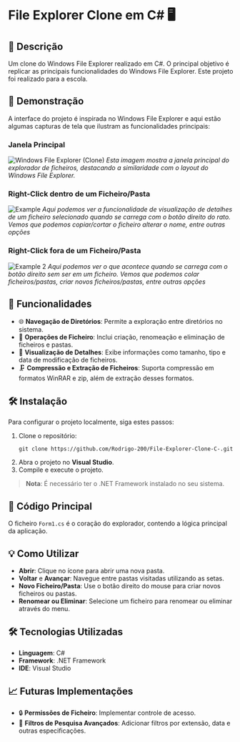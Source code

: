# File Explorer Clone em C# 🖥️

## 📜 Descrição
Um clone do Windows File Explorer realizado em C#.
O principal objetivo é replicar as principais funcionalidades do Windows File Explorer.
Este projeto foi realizado para a escola.

## 📸 Demonstração
A interface do projeto é inspirada no Windows File Explorer e aqui estão algumas capturas de tela que ilustram as funcionalidades principais:

### Janela Principal
![Windows File Explorer (Clone)](https://github.com/user-attachments/assets/5c4ade53-ea7e-438d-bbb4-76c498d6e2e5)
*Esta imagem mostra a janela principal do explorador de ficheiros, destacando a similaridade com o layout do Windows File Explorer.*

### Right-Click dentro de um Ficheiro/Pasta
![Example](https://github.com/user-attachments/assets/d6f0a831-932f-4673-8fbb-4936be666a2a)
*Aqui podemos ver a funcionalidade de visualização de detalhes de um ficheiro selecionado quando se carrega com o botão direito do rato. Vemos que podemos copiar/cortar o ficheiro alterar o nome, entre outras opções*

### Right-Click fora de um Ficheiro/Pasta
![Example 2](https://github.com/user-attachments/assets/2e0bf79a-cac6-4468-a30c-b535d295f12a)
*Aqui podemos ver o que acontece quando se carrega com o botão direito sem ser em um ficheiro. Vemos que podemos colar ficheiros/pastas, criar novos ficheiros/pastas, entre outras opções*

## 🚀 Funcionalidades
- 🌐 **Navegação de Diretórios**: Permite a exploração entre diretórios no sistema.
- 📂 **Operações de Ficheiro**: Inclui criação, renomeação e eliminação de ficheiros e pastas.
- 📁 **Visualização de Detalhes**: Exibe informações como tamanho, tipo e data de modificação de ficheiros.
- 🗜️ **Compressão e Extração de Ficheiros**: Suporta compressão em formatos WinRAR e zip, além de extração desses formatos.

## 🛠️ Instalação
Para configurar o projeto localmente, siga estes passos:

1. Clone o repositório:
   ```
   git clone https://github.com/Rodrigo-200/File-Explorer-Clone-C-.git
   ```
2. Abra o projeto no **Visual Studio**.
3. Compile e execute o projeto.

> **Nota**: É necessário ter o .NET Framework instalado no seu sistema.

## 📄 Código Principal
O ficheiro `Form1.cs` é o coração do explorador, contendo a lógica principal da aplicação.

## 💡 Como Utilizar
- **Abrir**: Clique no ícone para abrir uma nova pasta.
- **Voltar** e **Avançar**: Navegue entre pastas visitadas utilizando as setas.
- **Novo Ficheiro/Pasta**: Use o botão direito do mouse para criar novos ficheiros ou pastas.
- **Renomear ou Eliminar**: Selecione um ficheiro para renomear ou eliminar através do menu.

## 🛠️ Tecnologias Utilizadas
- **Linguagem**: C#
- **Framework**: .NET Framework
- **IDE**: Visual Studio

## 📈 Futuras Implementações
- 🔒 **Permissões de Ficheiro**: Implementar controle de acesso.
- 📑 **Filtros de Pesquisa Avançados**: Adicionar filtros por extensão, data e outras especificações.
